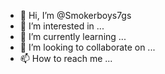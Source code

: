 - 👋 Hi, I’m @Smokerboys7gs
- 👀 I’m interested in ...
- 🌱 I’m currently learning ...
- 💞️ I’m looking to collaborate on ...
- 📫 How to reach me ...

<!---
Smokerboys7gs/Smokerboys7gs is a ✨ special ✨ repository because its `README.md` (this file) appears on your GitHub profile.
You can click the Preview link to take a look at your changes.
--->
